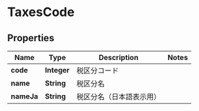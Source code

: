 

# TaxesCode

## Properties

Name | Type | Description | Notes
------------ | ------------- | ------------- | -------------
**code** | **Integer** | 税区分コード | 
**name** | **String** | 税区分名 | 
**nameJa** | **String** | 税区分名（日本語表示用） | 



